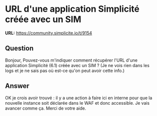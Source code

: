 # URL d'une application Simplicité créée avec un SIM

**URL:** https://community.simplicite.io/t/9154

## Question
Bonjour,
Pouvez-vous m'indiquer comment récupérer l'URL d'une application Simplicité (6.1) créée avec un SIM ? (Je ne vois rien dans les logs et je ne sais pas où est-ce qu'on peut avoir cette info.)

## Answer
OK je crois avoir trouvé : il y a une action à faire ici en interne pour que la nouvelle instance soit déclarée dans le WAF et donc accessible. Je vais avancer comme ça. Merci de votre aide.
